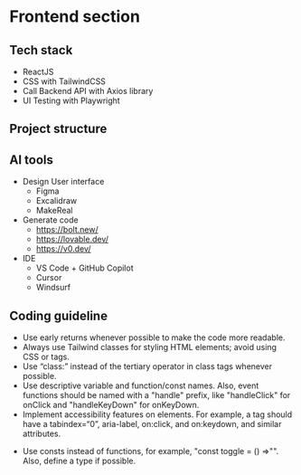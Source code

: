 # Frontend section

## Tech stack
* ReactJS
* CSS with TailwindCSS
* Call Backend API with Axios library
* UI Testing with Playwright

## Project structure

## AI tools
* Design User interface
  * Figma
  * Excalidraw
  * MakeReal
* Generate code
  * https://bolt.new/
  * https://lovable.dev/
  * https://v0.dev/
* IDE
  * VS Code + GitHub Copilot
  * Cursor 
  * Windsurf

## Coding guideline
* Use early returns whenever possible to make the code more readable.
* Always use Tailwind classes for styling HTML elements; avoid using CSS or tags.
* Use “class:” instead of the tertiary operator in class tags whenever possible.
* Use descriptive variable and function/const names. Also, event functions should be named with a "handle" prefix, like "handleClick" for onClick and "handleKeyDown" for onKeyDown.
* Implement accessibility features on elements. For example, a tag should have a tabindex=“0”, aria-label, on:click, and on:keydown, and similar attributes.
- Use consts instead of functions, for example, "const toggle = () =>"". Also, define a type if possible.